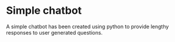 <h1>Simple chatbot</h1>
<p>A simple chatbot has been created using python to provide lengthy responses to user generated questions.</p>

